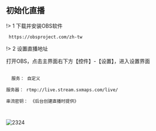## 初始化直播

!> 1 下载并安装OBS软件 

```` text
 https://obsproject.com/zh-tw

````

!> 2 设置直播地址 

打开OBS，点击主界面右下方【控件】-【设置】，进入设置界面

```` text

  服务： 自定义

服务器： rtmp://live.stream.sxmaps.com/live/

串流密钥： 《后台创建直播时提供》



````

![2324](https://static.sxmaps.com/images/docs/%E7%9B%B4%E6%92%AD%E9%85%8D%E7%BD%AE.png)